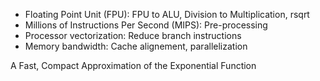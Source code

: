 - Floating Point Unit (FPU): FPU to ALU, Division to Multiplication, rsqrt
- Millions of Instructions Per Second (MIPS): Pre-processing
- Processor vectorization: Reduce branch instructions 
- Memory bandwidth: Cache alignement, parallelization 


A Fast, Compact Approximation of the Exponential Function
